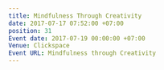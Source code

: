 ```yaml
---
title: Mindfulness Through Creativity
date: 2017-07-17 07:52:00 +07:00
position: 31
Event date: 2017-07-19 00:00:00 +07:00
Venue: Clickspace
Event URL: Mindfulness through Creativity
---
```


